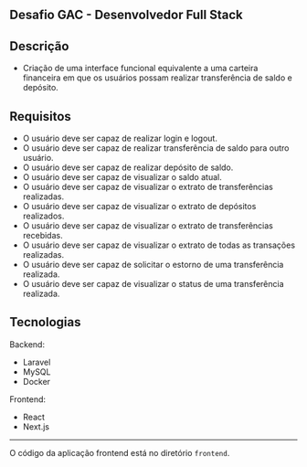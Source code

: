 ## Desafio GAC - Desenvolvedor Full Stack

## Descrição

- Criação de uma interface funcional equivalente a uma carteira financeira em
que os usuários possam realizar transferência de saldo e depósito.

## Requisitos

- O usuário deve ser capaz de realizar login e logout.
- O usuário deve ser capaz de realizar transferência de saldo para outro usuário.
- O usuário deve ser capaz de realizar depósito de saldo.
- O usuário deve ser capaz de visualizar o saldo atual.
- O usuário deve ser capaz de visualizar o extrato de transferências realizadas.
- O usuário deve ser capaz de visualizar o extrato de depósitos realizados.
- O usuário deve ser capaz de visualizar o extrato de transferências recebidas.
- O usuário deve ser capaz de visualizar o extrato de todas as transações realizadas.
- O usuário deve ser capaz de solicitar o estorno de uma transferência realizada.
- O usuário deve ser capaz de visualizar o status de uma transferência realizada.

## Tecnologias
Backend:
- Laravel
- MySQL
- Docker

Frontend:
- React
- Next.js

---
O código da aplicação frontend está no diretório `frontend`.
